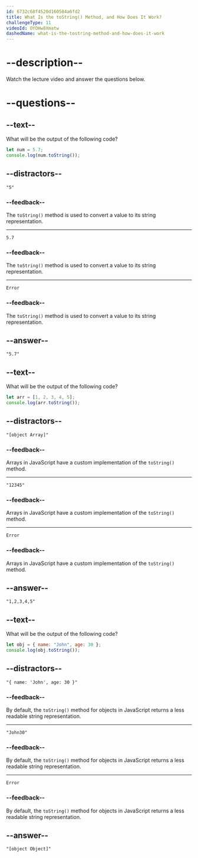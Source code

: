 ```yaml
---
id: 6732c68f4520d160584a6fd2
title: What Is the toString() Method, and How Does It Work?
challengeType: 11
videoId: OYOHw8Xmatw
dashedName: what-is-the-tostring-method-and-how-does-it-work
---
```


# --description--

Watch the lecture video and answer the questions below.

# --questions--

## --text--

What will be the output of the following code?

```js
let num = 5.7;
console.log(num.toString());
```

## --distractors--

`"5"`

### --feedback--

The `toString()` method is used to convert a value to its string representation.

---

`5.7`

### --feedback--

The `toString()` method is used to convert a value to its string representation.

---

`Error`

### --feedback--

The `toString()` method is used to convert a value to its string representation.

## --answer--

`"5.7"`

## --text--

What will be the output of the following code?

```js
let arr = [1, 2, 3, 4, 5];
console.log(arr.toString());
```

## --distractors--

`"[object Array]"`

### --feedback--

Arrays in JavaScript have a custom implementation of the `toString()` method.

---

`"12345"`

### --feedback--

Arrays in JavaScript have a custom implementation of the `toString()` method.

---

`Error`

### --feedback--

Arrays in JavaScript have a custom implementation of the `toString()` method.

## --answer--

`"1,2,3,4,5"`

## --text--

What will be the output of the following code?

```js
let obj = { name: "John", age: 30 };
console.log(obj.toString());
```

## --distractors--

`"{ name: 'John', age: 30 }"`

### --feedback--

By default, the `toString()` method for objects in JavaScript returns a less readable string representation.

---

`"John30"`

### --feedback--

By default, the `toString()` method for objects in JavaScript returns a less readable string representation.

---

`Error`

### --feedback--

By default, the `toString()` method for objects in JavaScript returns a less readable string representation.

## --answer--

`"[object Object]"`

